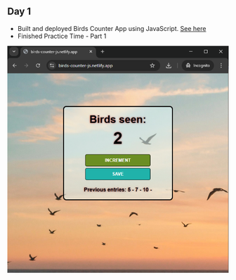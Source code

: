 ## Day 1
- Built and deployed Birds Counter App using JavaScript. <a href="https://birds-counter-js.netlify.app/">See here</a>
- Finished Practice Time - Part 1

![birds_counter](birds_counter.png)